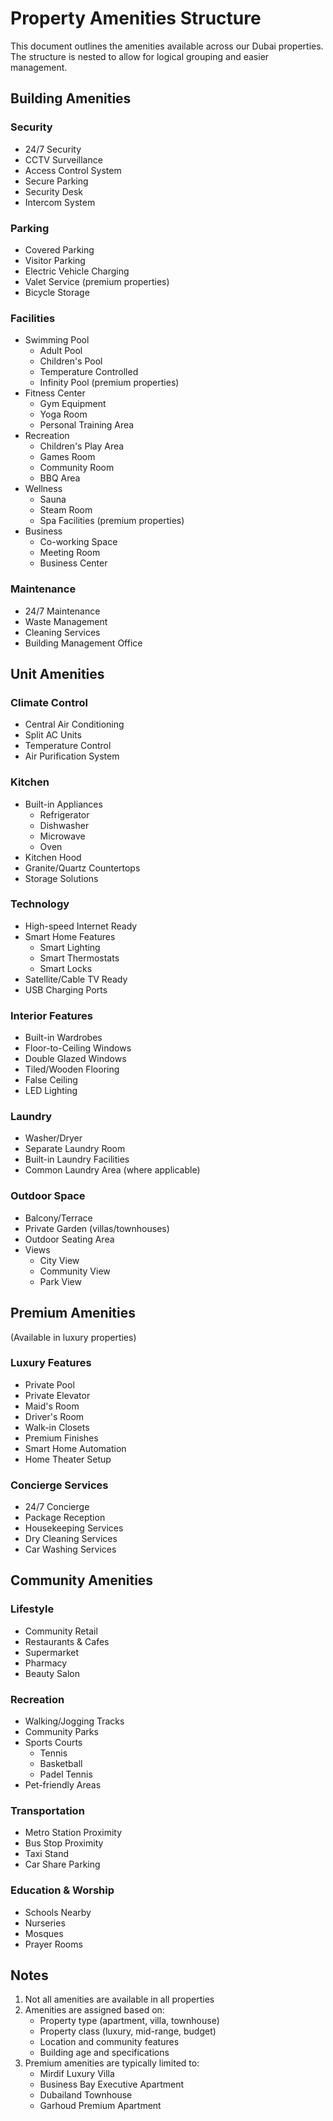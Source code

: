 # Property Amenities Structure

This document outlines the amenities available across our Dubai properties. The structure is nested to allow for logical grouping and easier management.

## Building Amenities

### Security
- 24/7 Security
- CCTV Surveillance
- Access Control System
- Secure Parking
- Security Desk
- Intercom System

### Parking
- Covered Parking
- Visitor Parking
- Electric Vehicle Charging
- Valet Service (premium properties)
- Bicycle Storage

### Facilities
- Swimming Pool
  - Adult Pool
  - Children's Pool
  - Temperature Controlled
  - Infinity Pool (premium properties)
- Fitness Center
  - Gym Equipment
  - Yoga Room
  - Personal Training Area
- Recreation
  - Children's Play Area
  - Games Room
  - Community Room
  - BBQ Area
- Wellness
  - Sauna
  - Steam Room
  - Spa Facilities (premium properties)
- Business
  - Co-working Space
  - Meeting Room
  - Business Center

### Maintenance
- 24/7 Maintenance
- Waste Management
- Cleaning Services
- Building Management Office

## Unit Amenities

### Climate Control
- Central Air Conditioning
- Split AC Units
- Temperature Control
- Air Purification System

### Kitchen
- Built-in Appliances
  - Refrigerator
  - Dishwasher
  - Microwave
  - Oven
- Kitchen Hood
- Granite/Quartz Countertops
- Storage Solutions

### Technology
- High-speed Internet Ready
- Smart Home Features
  - Smart Lighting
  - Smart Thermostats
  - Smart Locks
- Satellite/Cable TV Ready
- USB Charging Ports

### Interior Features
- Built-in Wardrobes
- Floor-to-Ceiling Windows
- Double Glazed Windows
- Tiled/Wooden Flooring
- False Ceiling
- LED Lighting

### Laundry
- Washer/Dryer
- Separate Laundry Room
- Built-in Laundry Facilities
- Common Laundry Area (where applicable)

### Outdoor Space
- Balcony/Terrace
- Private Garden (villas/townhouses)
- Outdoor Seating Area
- Views
  - City View
  - Community View
  - Park View

## Premium Amenities
(Available in luxury properties)

### Luxury Features
- Private Pool
- Private Elevator
- Maid's Room
- Driver's Room
- Walk-in Closets
- Premium Finishes
- Smart Home Automation
- Home Theater Setup

### Concierge Services
- 24/7 Concierge
- Package Reception
- Housekeeping Services
- Dry Cleaning Services
- Car Washing Services

## Community Amenities

### Lifestyle
- Community Retail
- Restaurants & Cafes
- Supermarket
- Pharmacy
- Beauty Salon

### Recreation
- Walking/Jogging Tracks
- Community Parks
- Sports Courts
  - Tennis
  - Basketball
  - Padel Tennis
- Pet-friendly Areas

### Transportation
- Metro Station Proximity
- Bus Stop Proximity
- Taxi Stand
- Car Share Parking

### Education & Worship
- Schools Nearby
- Nurseries
- Mosques
- Prayer Rooms

## Notes

1. Not all amenities are available in all properties
2. Amenities are assigned based on:
   - Property type (apartment, villa, townhouse)
   - Property class (luxury, mid-range, budget)
   - Location and community features
   - Building age and specifications
3. Premium amenities are typically limited to:
   - Mirdif Luxury Villa
   - Business Bay Executive Apartment
   - Dubailand Townhouse
   - Garhoud Premium Apartment
